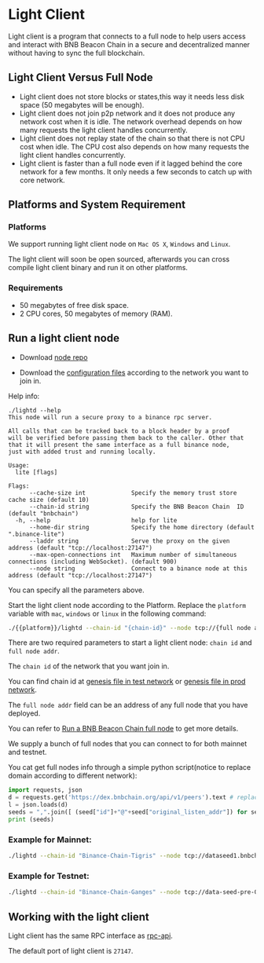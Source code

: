 # Light Client 

Light client is a program that connects to a full node to help users access and interact with BNB Beacon Chain 
in a secure and decentralized manner without having to sync the full blockchain.

## Light Client Versus Full Node

- Light client does not store blocks or states,this way it needs less disk space (50 megabytes will be enough).
- Light client does not join p2p network and it does not produce any network cost when it is idle. The network
overhead depends on how many requests the light client handles concurrently.
- Light client does not replay state of the chain so that there is not CPU cost when idle. The CPU cost also
depends on how many requests the light client handles concurrently.
- Light client is faster than a full node even if it lagged behind the core network for a few months. It only needs a few seconds
to catch up with core network.

## Platforms and System Requirement

### Platforms

We support running light client node on `Mac OS X`, `Windows` and `Linux`.

The light client will soon be open sourced, afterwards you can cross compile light client binary and run it on other platforms.

### Requirements
- 50 megabytes of free disk space.
- 2 CPU cores, 50 megabytes of memory (RAM).

## Run a light client node

* Download [node repo](https://github.com/bnb-chain/node/releases)

* Download the [configuration files](mainnet_config.zip/testnet_config.zip) according to the network you want to join in.

Help info:

```
./lightd --help
This node will run a secure proxy to a binance rpc server.

All calls that can be tracked back to a block header by a proof
will be verified before passing them back to the caller. Other that
that it will present the same interface as a full binance node,
just with added trust and running locally.

Usage:
  lite [flags]

Flags:
      --cache-size int             Specify the memory trust store cache size (default 10)
      --chain-id string            Specify the BNB Beacon Chain  ID (default "bnbchain")
  -h, --help                       help for lite
      --home-dir string            Specify the home directory (default ".binance-lite")
      --laddr string               Serve the proxy on the given address (default "tcp://localhost:27147")
      --max-open-connections int   Maximum number of simultaneous connections (including WebSocket). (default 900)
      --node string                Connect to a binance node at this address (default "tcp://localhost:27147")
```

You can specify all the parameters above.

Start the light client node according to the Platform. Replace the `platform` variable with `mac`, `windows` or `linux` in the following command:

```bash
./{{platform}}/lightd --chain-id "{chain-id}" --node tcp://{full node addr}:80 > node.log  &
```

There are two required parameters to start a light client node: `chain id` and `full node addr`.

The `chain id` of the network that you want join in.

You can find chain id at [genesis file in test network](https://github.com/bnb-chain/node/releases/download/v0.9.1/testnet_config.zip)
or [genesis file in prod network](https://github.com/bnb-chain/node/releases/download/v0.9.1/mainnet_config.zip).

The `full node addr` field can be an address of any full node that you have deployed.

You can refer to [Run a BNB Beacon Chain  full node](fullnode.md) to get more details.


We supply a bunch of full nodes that you can connect to for both mainnet and testnet.

You cat get full nodes info through a simple python script(notice to replace domain according to different network):


```python
import requests, json
d = requests.get('https://dex.bnbchain.org/api/v1/peers').text # replace dex.bnbchain.org with testnet-dex.bnbchain.org for testnet
l = json.loads(d)
seeds = ",".join([ (seed["id"]+"@"+seed["original_listen_addr"]) for seed in l if seed["accelerated"] == False])
print (seeds)
```

### Example for Mainnet:
```bash
./lightd --chain-id "Binance-Chain-Tigris" --node tcp://dataseed1.bnbchain.org:80 > node.log  &
```

### Example for Testnet:
```bash
./lightd --chain-id "Binance-Chain-Ganges" --node tcp://data-seed-pre-0-s1.bnbchain.org:80 > node.log  &
```


## Working with the light client

Light client has the same RPC interface as [rpc-api](api-reference/node-rpc.md).

The default port of light client is `27147`.
